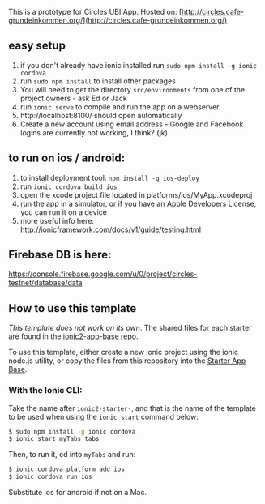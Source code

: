 This is a prototype for Circles UBI App.
Hosted on: [http://circles.cafe-grundeinkommen.org/](http://circles.cafe-grundeinkommen.org/)

## easy setup
1. if you don't already have ionic installed run `sudo npm install -g ionic cordova`
2. run `sudo npm install` to install other packages
3. You will need to get the directory `src/environments` from one of the project owners - ask Ed or Jack
3. run `ionic serve` to compile and run the app on a webserver.
4. http://localhost:8100/ should open automatically
5. Create a new account using email address - Google and Facebook logins are currently not working, I think? (jk)

## to run on ios / android:
1. to install deployment tool: `npm install -g ios-deploy`
2. run `ionic cordova build ios`
3. open the xcode project file located in platforms/ios/MyApp.xcodeproj
4. run the app in a simulator, or if you have an Apple Developers License, you can run it on a device
5. more useful info here: http://ionicframework.com/docs/v1/guide/testing.html

## Firebase DB is here:
https://console.firebase.google.com/u/0/project/circles-testnet/database/data


## How to use this template

*This template does not work on its own*. The shared files for each starter are found in the [ionic2-app-base repo](https://github.com/ionic-team/ionic2-app-base).

To use this template, either create a new ionic project using the ionic node.js utility, or copy the files from this repository into the [Starter App Base](https://github.com/ionic-team/ionic2-app-base).

### With the Ionic CLI:

Take the name after `ionic2-starter-`, and that is the name of the template to be used when using the `ionic start` command below:

```bash
$ sudo npm install -g ionic cordova
$ ionic start myTabs tabs
```

Then, to run it, cd into `myTabs` and run:

```bash
$ ionic cordova platform add ios
$ ionic cordova run ios
```

Substitute ios for android if not on a Mac.

